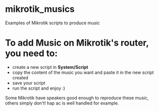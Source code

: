 # mikrotik_musics
Examples of Mikrotik scripts to produce music 

# To add Music on Mikrotik's router, you need to:
* create a new script in **System/Script**
* copy the content of the music you want and paste it in the new script created
* save your script
* run the script and enjoy :)

Some Mikrotik have speakers good enough to reproduce these music, others simply don't! 
hap ac is well handled for example.
